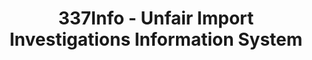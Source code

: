 ---
layout: default
bigquery: https://console.cloud.google.com/bigquery?p=patents-public-data&d=usitc_investigations&page=dataset&project=sheets-management-319211
citation: US International Trade Commission 337Info Unfair Import Investigations Information
  System
contributors: US International Trade Comission
cost: None
description: US International Trade Commission 337Info Unfair Import Investigations
  Information System contains data on investigations done under Section 337. Section
  337 declares the infringement of certain statutory intellectual property rights
  and other forms of unfair competition in import trade to be unlawful practices.
  Most Section 337 investigations involve allegations of patent or registered trademark
  infringement.
documentation: FAQ and tutorial available on the site
last_edit: 04/12/2022, 23:59:57
location: https://pubapps2.usitc.gov/337external/
maintained_by: US International Trade Comission
schema_fields:
- trademarkNumbers
- teoProceedingInvolved
- finalDetNoViolation
- dateCreated
- markmanHearing
- dateOfPublicationFrNotice
- dateComplaintFiled
- scheduledStartDateEvidHear
- currentStatus
- cafcAppeals
- finalIdOnViolationDue
- respondent
- actualStartDateEvidHear
- publication_number
- teoIdIssueDate
- htsNumbers
- investigationNo
- lastUpdated
- docketNo
- scheduledEndDateEvidHear
- currentActiveALJ
- startDateMarkmanHearing
- aljAssigned
- teoIdDueDate
- gcAttorney
- id
- copyrightNumbers
- invUnfairAct
- ouiiAttorney
- actualEndDateEvidHear
- finalIdOnViolationIssue
- internalRemand
- complainant
- investigationTermDate
- targetDate
- investigationType
- title
- finalDetViolation
- patentNumber
- ouiiParticipation
- endDateMarkmanHearing
- patentNumbers
- teoReliefGranted
- issueDateOtherNonFinal
shortname: unfair_import_investigations
tags:
- import
- legal
- trade
timeframe: 2008-2021 (prior to 2008 downloadable as a JSON file)
title: 337Info - Unfair Import Investigations Information System
uuid: 2721f5ec-e599-4890-9265-9706719fc71e
---